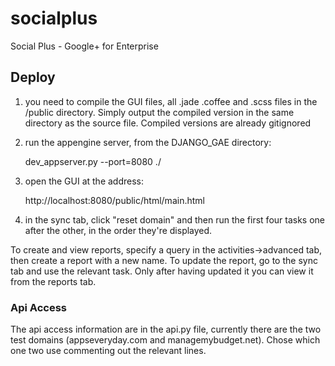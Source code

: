 socialplus
==========

Social Plus - Google+ for Enterprise

Deploy
------

1. you need to compile the GUI files, all .jade .coffee and .scss files in the /public directory. Simply output the compiled version in the same directory as the source file. Compiled versions are already gitignored

2. run the appengine server, from the DJANGO_GAE directory:
    
    dev_appserver.py --port=8080 ./

3. open the GUI at the address:

    http://localhost:8080/public/html/main.html

4. in the sync tab, click "reset domain" and then run the first four tasks one after the other, in the order they're displayed.

To create and view reports, specify a query in the activities->advanced tab, then create a report with a new name. To update the report, go to the sync tab and use the relevant task. Only after having updated it you can view it from the reports tab.

### Api Access ###

The api access information are in the api.py file, currently there are the two test domains (appseveryday.com and managemybudget.net). Chose which one two use commenting out the relevant lines.